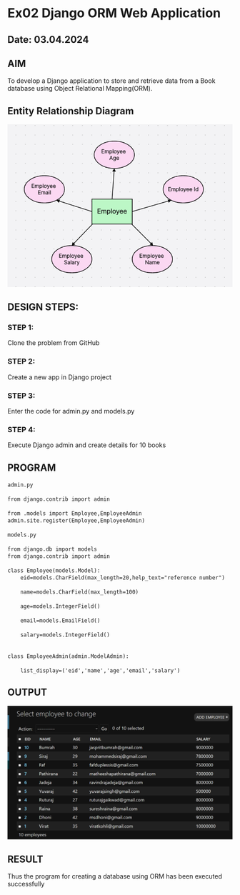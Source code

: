 # Ex02 Django ORM Web Application
## Date: 03.04.2024

## AIM
To develop a Django application to store and retrieve data from a Book database using Object Relational Mapping(ORM).

## Entity Relationship Diagram

![ER](<ER diagram.png>)

## DESIGN STEPS:

### STEP 1:
Clone the problem from GitHub

### STEP 2:
Create a new app in Django project

### STEP 3:
Enter the code for admin.py and models.py

### STEP 4:
Execute Django admin and create details for 10 books

## PROGRAM

```
admin.py

from django.contrib import admin

from .models import Employee,EmployeeAdmin
admin.site.register(Employee,EmployeeAdmin)

models.py

from django.db import models
from django.contrib import admin

class Employee(models.Model):
    eid=models.CharField(max_length=20,help_text="reference number")

    name=models.CharField(max_length=100)

    age=models.IntegerField()

    email=models.EmailField()

    salary=models.IntegerField()


class EmployeeAdmin(admin.ModelAdmin):

    list_display=('eid','name','age','email','salary')

```

## OUTPUT

![output](<Screenshot 2024-04-03 184402.png>)


## RESULT
Thus the program for creating a database using ORM has been executed successfully
